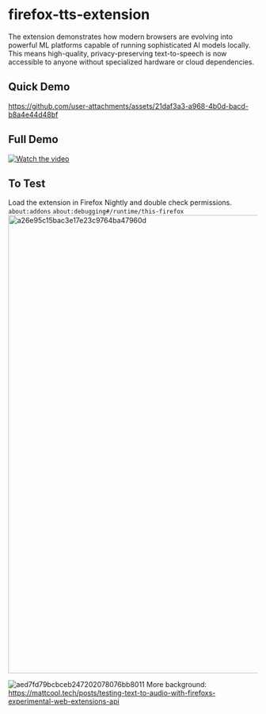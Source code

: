 # firefox-tts-extension

The extension demonstrates how modern browsers are evolving into powerful ML platforms capable of running sophisticated AI models locally. This means high-quality, privacy-preserving text-to-speech is now accessible to anyone without specialized hardware or cloud dependencies.

## Quick Demo
https://github.com/user-attachments/assets/21daf3a3-a968-4b0d-bacd-b8a4e44d48bf
## Full Demo
[![Watch the video](https://i.ytimg.com/vi/sKoqNSU0jOc/hqdefault.jpg?sqp=-oaymwE2CNACELwBSFXyq4qpAygIARUAAIhCGAFwAcABBvABAfgBsgeAAtAFigIMCAAQARhgIGAoYDAP&rs=AOn4CLCfnqxh_Eyhd6mlmH0e7brjsbpJyw)](https://youtu.be/sKoqNSU0jOc?si=C5x8il0eIexFxZeW)

## To Test

Load the extension in Firefox Nightly and double check permissions.  
`about:addons`
`about:debugging#/runtime/this-firefox` 
<img width="923" alt="a26e95c15bac3e17e23c9764ba47960d" src="https://github.com/user-attachments/assets/71867586-1dea-4383-b8df-0569c7f97894" />

![aed7fd79bcbceb247202078076bb8011](https://github.com/user-attachments/assets/77fcbc62-16bc-4e3a-bd45-8b9d36b5a09d)
More background:
https://mattcool.tech/posts/testing-text-to-audio-with-firefoxs-experimental-web-extensions-api



